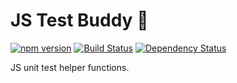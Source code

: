 # JS Test Buddy :construction_worker:

[![npm version](https://badge.fury.io/js/js-test-buddy.svg)](https://badge.fury.io/js/js-test-buddy)
[![Build Status](https://travis-ci.org/DamianMullins/js-test-buddy.svg)](https://travis-ci.org/DamianMullins/js-test-buddy)
[![Dependency Status](https://gemnasium.com/badges/github.com/DamianMullins/js-test-buddy.svg)](https://gemnasium.com/github.com/DamianMullins/js-test-buddy)

JS unit test helper functions.
